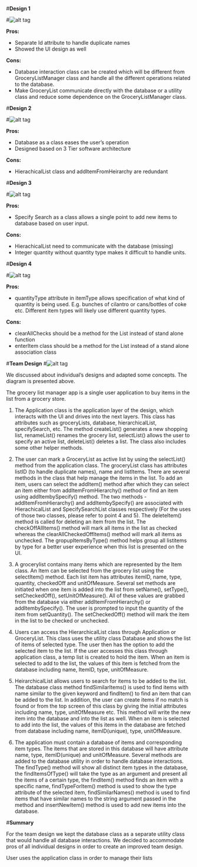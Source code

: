 #**Design 1**

#![alt tag](images/design-agoel63.png)

**Pros:** 

 - Separate Id attribute to handle duplicate names
 - Showed the UI design as well

**Cons:**

 - Database interaction class can be created which will be different from GroceryListManager class and handle all the different operations related to the database.
 - Make GroceryList communicate directly with the database or a utility class and reduce some dependence on the GroceryListManager class.

#**Design 2**

#![alt tag](images/design-dnelson42.png)

**Pros:** 

 - Database as a class eases the user’s operation
 - Designed based on 3 Tier software architecture

**Cons:**

 - HierachicalList class and addItemFromHeirarchy are redundant

#**Design 3**

#![alt tag](images/design-sxu332.png)

**Pros:** 

 - Specify Search as a class allows a single point to add new items to database based on user input. 

**Cons:**

 - HierachicalList need to communicate with the database (missing)
 - Integer quantity without quantity type makes it difficult to handle units.

#**Design 4**

#![alt tag](images/design-zahmad8.png)

**Pros:** 

 - quantityType attribute in itemType allows specification of what kind of quantity is being used. E.g. bunches of cilantro or cans/bottles of coke etc. Different item types will likely use different quantity types. 

**Cons:**

 - clearAllChecks should be a method for the List instead of stand alone function
 - enterItem class should be a method for the List instead of a stand alone association class


#**Team Design**
#![alt tag](images/design-team.jpg)

We discussed about individual’s designs and adapted some concepts. The diagram is presented above.


The grocery list manager app is a single user application to buy items in the list from a grocery store. 

1. The Application class is the application layer of the design, which interacts with the UI and drives into the next layers. This class has attributes such as groceryLists, database, hierarchicalList, specifySearch, etc. The method createList() generates a new shopping list, renameList() renames the grocery list, selectList() allows the user to specify an active list, deleteList() deletes a list. The class also includes some other helper methods.

2. The user can mark a GroceryList as active list by using the selectList() method from the application class. The groceryList class has attributes listID (to handle duplicate names), name and listItems. There are several methods in the class that help manage the items in the list.  To add an item, users can select the addItem() method after which they can select an item either from addItemFromHierarchy() method or find an item using addItembySpecify() method. The two methods - addItemFromHierarchy() and addItembySpecify() are associated with HierachicalList and SpecifySearchList classes respectively (For the uses of those two classes, please refer to point 4 and 5). The deleteItem() method is called for deleting an item from the list. The checkOffAllItems() method will mark all items in the list as checked whereas the  clearAllCheckedOffItems() method will mark all items as unchecked. The gropupItemsByType() method helps group all listitems by type for a better user experience when this list is presented on the UI.


3. A grocerylist contains many items which are represented by the Item class. An Item can be selected from the grocery list using the selectItem() method. Each list item has attributes  itemID, name, type, quantity, checkedOff and unitOfMeasure. Several set methods are initiated when one item is added into the list from setName(), setType(), setCheckedOff(), setUnitOfMeasure(). All of these values are grabbed from the database via either addItemFromHierarchy() or addItembySpecify(). The user is prompted to input the quantity of the item from setQuantity(). The setCheckedOff() method will mark the item in the list to be checked or unchecked. 

4. Users can access the HierarchicalList class through Application or GroceryList. This class uses the utility class Database and shows the list of items of selected type. The user then has the option to add the selected item to the list. If the user accesses this class through application class, a temp list is created to hold the item. When an item is selected to add to the list, the values of this item is fetched from the database including name, ItemID, type, unitOfMeasure.

5. HeirarchicalList allows users to search for items to be added to the list. The database class method findSimilarItems() is used to find items with name similar to the given keyword and findItem() to find an item that can be added to the list. In addition, the user can create items if no match is found or from the top screen of this class by giving the initial attributes including name, type, unitOfMeasure etc. This method will write the new item into the database and into the list as well. When an item is selected to add into the list, the values of this items in the database are fetched from database including name, itemID(unique), type, unitOfMeasure.

6. The application must contain a database of items and corresponding item types. The items that are stored in this database will have attribute name, type, itemID(unique) and unitOfMeasure. Several methods are added to the database utility in order to handle database interactions. The findType() method will show all distinct item types in the database, the findItemsOfType() will take the type as an argument and present all the items of a certain type, the findItem() method finds an item with a specific name,  findTypeForItem() method is used to show the type attribute of the selected item,  findSimilarNames() method is used to find items that have similar names to the string argument passed in the method and insertNewItem() method is used to add new items into the database.




#**Summary**

For the team design we kept the database class as a separate utility class that would handle all database interactions. We decided to accommodate pros of all individual designs in order to create an improved team design.

User uses the application class in order to manage their lists
